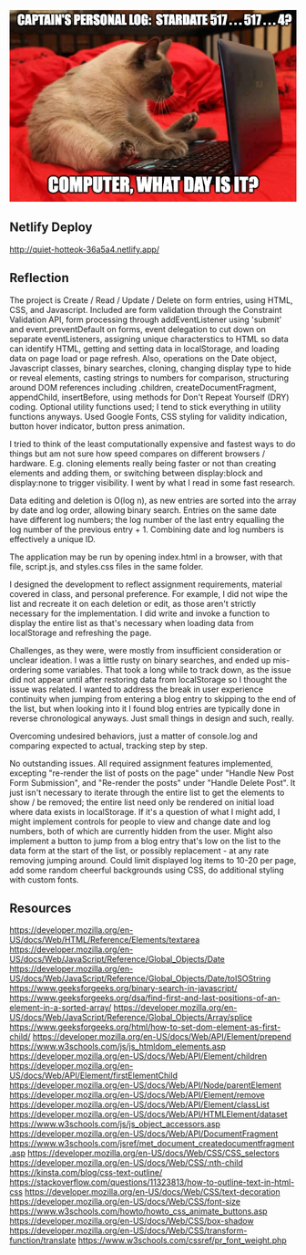 ![Cat Writing Blog Entry](./personalLog2.png)

## Netlify Deploy

http://quiet-hotteok-36a5a4.netlify.app/

## Reflection

The project is Create / Read / Update / Delete on form entries, using HTML, CSS, and Javascript.  Included are form validation through the Constraint Validation API, form processing through addEventListener using 'submit' and event.preventDefault on forms, event delegation to cut down on separate eventListeners, assigning unique characterstics to HTML so data can identify HTML, getting and setting data in localStorage, and loading data on page load or page refresh.  Also, operations on the Date object, Javascript classes, binary searches, cloning, changing display type to hide or reveal elements, casting strings to numbers for comparison, structuring around DOM references including .children, createDocumentFragment, appendChild, insertBefore, using methods for Don't Repeat Yourself (DRY) coding.  Optional utility functions used; I tend to stick everything in utility functions anyways. Used Google Fonts, CSS styling for validity indication, button hover indicator, button press animation.

I tried to think of the least computationally expensive and fastest ways to do things but am not sure how speed compares on different browsers / hardware.  E.g. cloning elements really being faster or not than creating elements and adding them, or switching between display:block and display:none to trigger visibility.  I went by what I read in some fast research.

Data editing and deletion is O(log n), as new entries are sorted into the array by date and log order, allowing binary search.  Entries on the same date have different log numbers; the log number of the last entry equalling the log number of the previous entry + 1.  Combining date and log numbers is effectively a unique ID.

The application may be run by opening index.html in a browser, with that file, script.js, and styles.css files in the same folder.

I designed the development to reflect assignment requirements, material covered in class, and personal preference.  For example, I did not wipe the list and recreate it on each deletion or edit, as those aren't strictly necessary for the implementation.  I did write and invoke a function to display the entire list as that's necessary when loading data from localStorage and refreshing the page.

Challenges, as they were, were mostly from insufficient consideration or unclear ideation.  I was a little rusty on binary searches, and ended up mis-ordering some variables.  That took a long while to track down, as the issue did not appear until after restoring data from localStorage so I thought the issue was related.  I wanted to address the break in user experience continuity when jumping from entering a blog entry to skipping to the end of the list, but when looking into it I found blog entries are typically done in reverse chronological anyways.  Just small things in design and such, really.

Overcoming undesired behaviors, just a matter of console.log and comparing expected to actual, tracking step by step.

No outstanding issues.  All required assignment features implemented, excepting "re-render the list of posts on the page" under "Handle New Post Form Submission", and "Re-render the posts" under "Handle Delete Post". It just isn't necessary to iterate through the entire list to get the elements to show / be removed; the entire list need only be rendered on initial load where data exists in localStorage.   If it's a question of what I might add, I might implement controls for people to view and change date and log numbers, both of which are currently hidden from the user.  Might also implement a button to jump from a blog entry that's low on the list to the data form at the start of the list, or possibly replacement - at any rate removing jumping around.  Could limit displayed log items to 10-20 per page, add some random cheerful backgrounds using CSS, do additional styling with custom fonts.

## Resources

https://developer.mozilla.org/en-US/docs/Web/HTML/Reference/Elements/textarea
https://developer.mozilla.org/en-US/docs/Web/JavaScript/Reference/Global_Objects/Date
https://developer.mozilla.org/en-US/docs/Web/JavaScript/Reference/Global_Objects/Date/toISOString
https://www.geeksforgeeks.org/binary-search-in-javascript/
https://www.geeksforgeeks.org/dsa/find-first-and-last-positions-of-an-element-in-a-sorted-array/
https://developer.mozilla.org/en-US/docs/Web/JavaScript/Reference/Global_Objects/Array/splice
https://www.geeksforgeeks.org/html/how-to-set-dom-element-as-first-child/
https://developer.mozilla.org/en-US/docs/Web/API/Element/prepend
https://www.w3schools.com/js/js_htmldom_elements.asp
https://developer.mozilla.org/en-US/docs/Web/API/Element/children
https://developer.mozilla.org/en-US/docs/Web/API/Element/firstElementChild
https://developer.mozilla.org/en-US/docs/Web/API/Node/parentElement
https://developer.mozilla.org/en-US/docs/Web/API/Element/remove
https://developer.mozilla.org/en-US/docs/Web/API/Element/classList
https://developer.mozilla.org/en-US/docs/Web/API/HTMLElement/dataset
https://www.w3schools.com/js/js_object_accessors.asp
https://developer.mozilla.org/en-US/docs/Web/API/DocumentFragment
https://www.w3schools.com/jsref/met_document_createdocumentfragment.asp
https://developer.mozilla.org/en-US/docs/Web/CSS/CSS_selectors
https://developer.mozilla.org/en-US/docs/Web/CSS/:nth-child
https://kinsta.com/blog/css-text-outline/
https://stackoverflow.com/questions/11323813/how-to-outline-text-in-html-css
https://developer.mozilla.org/en-US/docs/Web/CSS/text-decoration
https://developer.mozilla.org/en-US/docs/Web/CSS/font-size
https://www.w3schools.com/howto/howto_css_animate_buttons.asp
https://developer.mozilla.org/en-US/docs/Web/CSS/box-shadow
https://developer.mozilla.org/en-US/docs/Web/CSS/transform-function/translate
https://www.w3schools.com/cssref/pr_font_weight.php